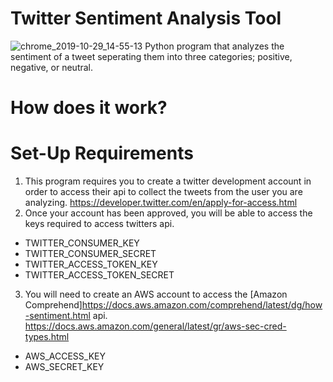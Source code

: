 # Twitter Sentiment Analysis Tool
![chrome_2019-10-29_14-55-13](https://user-images.githubusercontent.com/37064367/67812331-2d922b00-fa5c-11e9-8eb4-60b50e9d79d2.png)
Python program that analyzes the sentiment of a tweet seperating them into three categories; positive, negative, or neutral.

# How does it work?


# Set-Up Requirements 

1. This program requires you to create a twitter development account in order to access their api to collect the tweets from the user you are analyzing. 
https://developer.twitter.com/en/apply-for-access.html
2.  Once your account has been approved, you will be able to access the keys required to access twitters api.
* TWITTER_CONSUMER_KEY
* TWITTER_CONSUMER_SECRET
* TWITTER_ACCESS_TOKEN_KEY 
* TWITTER_ACCESS_TOKEN_SECRET
3. You will need to create an AWS account to access the [Amazon Comprehend]https://docs.aws.amazon.com/comprehend/latest/dg/how-sentiment.html api. 
https://docs.aws.amazon.com/general/latest/gr/aws-sec-cred-types.html
* AWS_ACCESS_KEY
* AWS_SECRET_KEY
